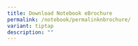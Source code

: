 ```yaml
---
title: Download Notebook eBrochure
permalink: /notebook/permalinknbrochure/
variant: tiptap
description: ""
---
```

<p></p>